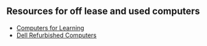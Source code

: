 ## Resources for off lease and used computers
* [Computers for Learning](https://computersforlearning.gov/htm/hp_schooleducation.htm)
* [Dell Refurbished Computers](https://dellrefurbished.com)
